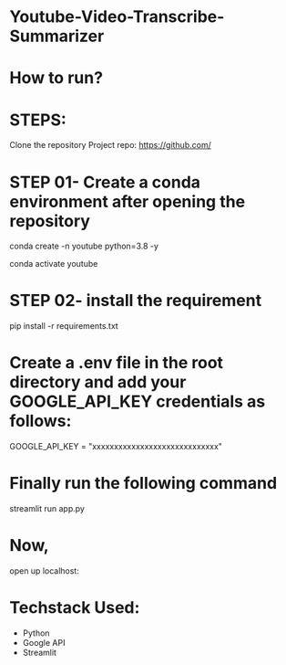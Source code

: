 # Youtube-Video-Transcribe-Summarizer

# How to run?

# STEPS:

 Clone the repository
Project repo: https://github.com/

# STEP 01- Create a conda environment after opening the repository

conda create -n youtube python=3.8 -y

conda activate youtube

# STEP 02- install the requirement

pip install -r requirements.txt

# Create a .env file in the root directory and add your GOOGLE_API_KEY credentials as follows:

GOOGLE_API_KEY = "xxxxxxxxxxxxxxxxxxxxxxxxxxxxx"

# Finally run the following command
streamlit run app.py

# Now,
open up localhost:

# Techstack Used:
- Python
- Google API
- Streamlit

